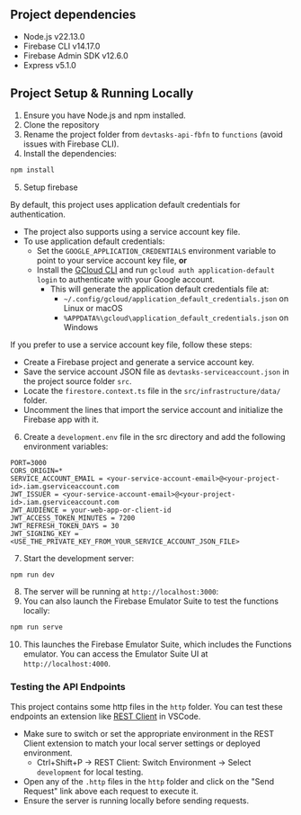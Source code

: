 ## Project dependencies
- Node.js v22.13.0
- Firebase CLI v14.17.0
- Firebase Admin SDK v12.6.0
- Express v5.1.0

## Project Setup & Running Locally
1. Ensure you have Node.js and npm installed.
2. Clone the repository
3. Rename the project folder from `devtasks-api-fbfn` to `functions` (avoid issues with Firebase CLI).
4. Install the dependencies:
```bash
npm install
```
5. Setup firebase

By default, this project uses application default credentials for authentication.
- The project also supports using a service account key file.
- To use application default credentials:
    - Set the `GOOGLE_APPLICATION_CREDENTIALS` environment variable to point to your service account key file, **or**
    - Install the [GCloud CLI](https://cloud.google.com/sdk/docs/install) and run `gcloud auth application-default login` to authenticate with your Google account.
        - This will generate the application default credentials file at:
            - `~/.config/gcloud/application_default_credentials.json` on Linux or macOS
            - `%APPDATA%\gcloud\application_default_credentials.json` on Windows

If you prefer to use a service account key file, follow these steps:
- Create a Firebase project and generate a service account key.
- Save the service account JSON file as `devtasks-serviceaccount.json` in the project source folder `src`.
- Locate the `firestore.context.ts` file in the `src/infrastructure/data/` folder.
- Uncomment the lines that import the service account and initialize the Firebase app with it.

6. Create a `development.env` file in the src directory and add the following environment variables:
```env
PORT=3000
CORS_ORIGIN=*
SERVICE_ACCOUNT_EMAIL = <your-service-account-email>@<your-project-id>.iam.gserviceaccount.com
JWT_ISSUER = <your-service-account-email>@<your-project-id>.iam.gserviceaccount.com
JWT_AUDIENCE = your-web-app-or-client-id
JWT_ACCESS_TOKEN_MINUTES = 7200
JWT_REFRESH_TOKEN_DAYS = 30
JWT_SIGNING_KEY = <USE_THE_PRIVATE_KEY_FROM_YOUR_SERVICE_ACCOUNT_JSON_FILE>
```

7. Start the development server:
```bash
npm run dev
```
8. The server will be running at `http://localhost:3000`:
9. You can also launch the Firebase Emulator Suite to test the functions locally:
```bash
npm run serve
```
10. This launches the Firebase Emulator Suite, which includes the Functions emulator. You can access the Emulator Suite UI at `http://localhost:4000`.


### Testing the API Endpoints
This project contains some http files in the `http` folder. You can test these endpoints an extension like [REST Client](https://marketplace.visualstudio.com/items?itemName=humao.rest-client) in VSCode.
- Make sure to switch or set the appropriate environment in the REST Client extension to match your local server settings or deployed environment.
    - Ctrl+Shift+P -> REST Client: Switch Environment -> Select `development` for local testing.
- Open any of the `.http` files in the `http` folder and click on the "Send Request" link above each request to execute it.
- Ensure the server is running locally before sending requests.